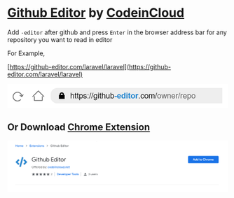 # [Github Editor](https://github-editor.com) by [CodeinCloud](https://codeincloud.net)
Add `-editor` after github and press `Enter` in the browser address bar for any repository you want to read in editor

For Example,

[https://github-editor.com/laravel/laravel](https://github-editor.com/laravel/laravel)

![Github Editor](https://raw.githubusercontent.com/github-editor/github-editor/main/sample-img.png)

## Or Download [Chrome Extension](https://chrome.google.com/webstore/detail/github-editor/ncpjnhlgobnelpmellmjmmkpcadhjibm)
![Github Editor](https://raw.githubusercontent.com/github-editor/github-editor/main/chrome-extension.png)
